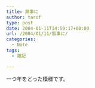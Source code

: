 ```yaml
---
title: 無事に
author: tarof
type: post
date: 2004-01-11T14:59:17+00:00
url: /2004/01/11/無事に/
categories:
  - Note
tags:
  - 雑記

---
```

一つ年をとった模様です。